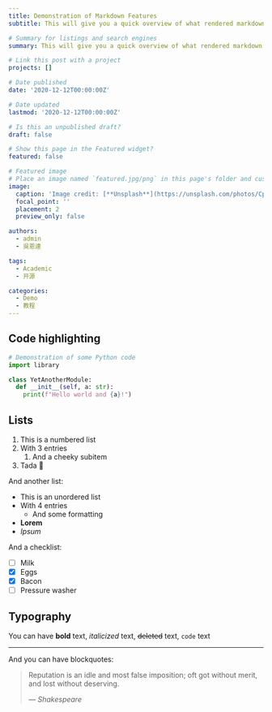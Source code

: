 ```yaml
---
title: Demonstration of Markdown Features
subtitle: This will give you a quick overview of what rendered markdown looks like in Wowchemy using the Academic template. This is useful for both development and getting a quick glance at how pretty your site could potentially be!

# Summary for listings and search engines
summary: This will give you a quick overview of what rendered markdown looks like in Wowchemy using the Academic template. This is useful for both development and getting a quick glance at how pretty your site could potentially be!

# Link this post with a project
projects: []

# Date published
date: '2020-12-12T00:00:00Z'

# Date updated
lastmod: '2020-12-12T00:00:00Z'

# Is this an unpublished draft?
draft: false

# Show this page in the Featured widget?
featured: false

# Featured image
# Place an image named `featured.jpg/png` in this page's folder and customize its options here.
image:
  caption: 'Image credit: [**Unsplash**](https://unsplash.com/photos/CpkOjOcXdUY)'
  focal_point: ''
  placement: 2
  preview_only: false

authors:
  - admin
  - 吳恩達

tags:
  - Academic
  - 开源

categories:
  - Demo
  - 教程
---
```


## Code highlighting

```python
# Demonstration of some Python code
import library

class YetAnotherModule:
  def __init__(self, a: str):
    print(f"Hello world and {a}!")
```

## Lists

1. This is a numbered list
2. With 3 entries
   1. And a cheeky subitem
3. Tada 🎉

And another list:

- This is an unordered list
- With 4 entries
  - And some formatting
- **Lorem**
- _Ipsum_

And a checklist:

- [ ] Milk
- [X] Eggs
- [X] Bacon
- [ ] Pressure washer

## Typography

You can have **bold** text, _italicized_ text, ~~deleted~~ text, `code` text

---

And you can have blockquotes:

> Reputation is an idle and most false imposition;
> oft got without merit, and lost without deserving.
>
> — _Shakespeare_
